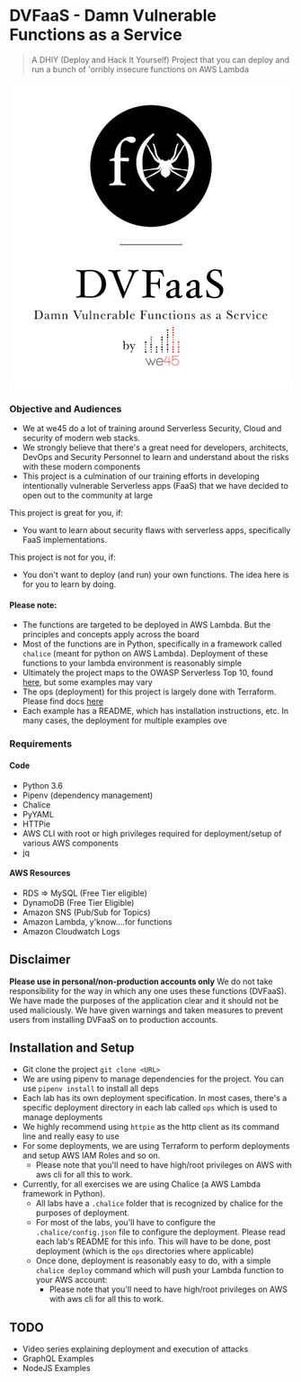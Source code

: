 # DVFaaS - Damn Vulnerable Functions as a Service

> A DHIY (Deploy and Hack It Yourself) Project that you can deploy and run a bunch of 'orribly insecure functions on AWS Lambda

![DVFaas-Logo](img/logo.jpg)

### Objective and Audiences

* We at we45 do a lot of training around Serverless Security, Cloud and security of modern web stacks.
* We strongly believe that there's a great need for developers, architects, DevOps and Security Personnel to learn and understand about the risks with these modern components
* This project is a culmination of our training efforts in developing intentionally vulnerable Serverless apps (FaaS) that we have decided to open out to the community at large


This project is great for you, if:
* You want to learn about security flaws with serverless apps, specifically FaaS implementations.

This project is not for you, if:
* You don't want to deploy (and run) your own functions. The idea here is for you to learn by doing.

#### Please note:
* The functions are targeted to be deployed in AWS Lambda. But the principles and concepts apply across the board
* Most of the functions are in Python, specifically in a framework called `chalice` (meant for python on AWS Lambda). Deployment of these functions to your lambda environment is reasonably simple
* Ultimately the project maps to the OWASP Serverless Top 10, found [here](https://www.owasp.org/index.php/OWASP_Serverless_Top_10_Project), but some examples may vary
* The ops (deployment) for this project is largely done with Terraform. Please find docs [here](https://www.terraform.io/docs/providers/aws/)
* Each example has a README, which has installation instructions, etc. In many cases, the deployment for multiple examples ove


### Requirements
#### Code
* Python 3.6
* Pipenv (dependency management)
* Chalice
* PyYAML
* HTTPie
* AWS CLI with root or high privileges required for deployment/setup of various AWS components
* jq

#### AWS Resources
* RDS => MySQL (Free Tier eligible)
* DynamoDB (Free Tier Eligible)
* Amazon SNS (Pub/Sub for Topics)
* Amazon Lambda, y'know....for functions
* Amazon Cloudwatch Logs

## Disclaimer
**Please use in personal/non-production accounts only**
We do not take responsibility for the way in which any one uses these functions (DVFaaS). We have made the purposes of the application clear and it should not be used maliciously. We have given warnings and taken measures to prevent users from installing DVFaaS on to production accounts.

## Installation and Setup
* Git clone the project `git clone <URL>`
* We are using pipenv to manage dependencies for the project. You can use `pipenv install` to install all deps
* Each lab has its own deployment specification. In most cases, there's a specific deployment directory in each lab called `ops`
which is used to manage deployments
* We highly recommend using `httpie` as the http client as its command line and really easy to use
* For some deployments, we are using Terraform to perform deployments and setup AWS IAM Roles and so on.
    * Please note that you'll need to have high/root privileges on AWS with aws cli for all this to work.
* Currently, for all exercises we are using Chalice (a AWS Lambda framework in Python).
    * All labs have a `.chalice` folder that is recognized by chalice for the purposes of deployment.
    * For most of the labs, you'll have to configure the `.chalice/config.json` file to configure the deployment. Please read each lab's README for this info.
    This will have to be done, post deployment (which is the `ops` directories where applicable)
    * Once done, deployment is reasonably easy to do, with a simple `chalice deploy` command which will push your Lambda function to your AWS account:
        * Please note that you'll need to have high/root privileges on AWS with aws cli for all this to work.



## TODO
* Video series explaining deployment and execution of attacks
* GraphQL Examples
* NodeJS Examples
